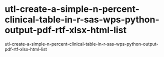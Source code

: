 # utl-create-a-simple-n-percent-clinical-table-in-r-sas-wps-python-output-pdf-rtf-xlsx-html-list
utl-create-a-simple-n-percent-clinical-table-in-r-sas-wps-python-output-pdf-rtf-xlsx-html-list
